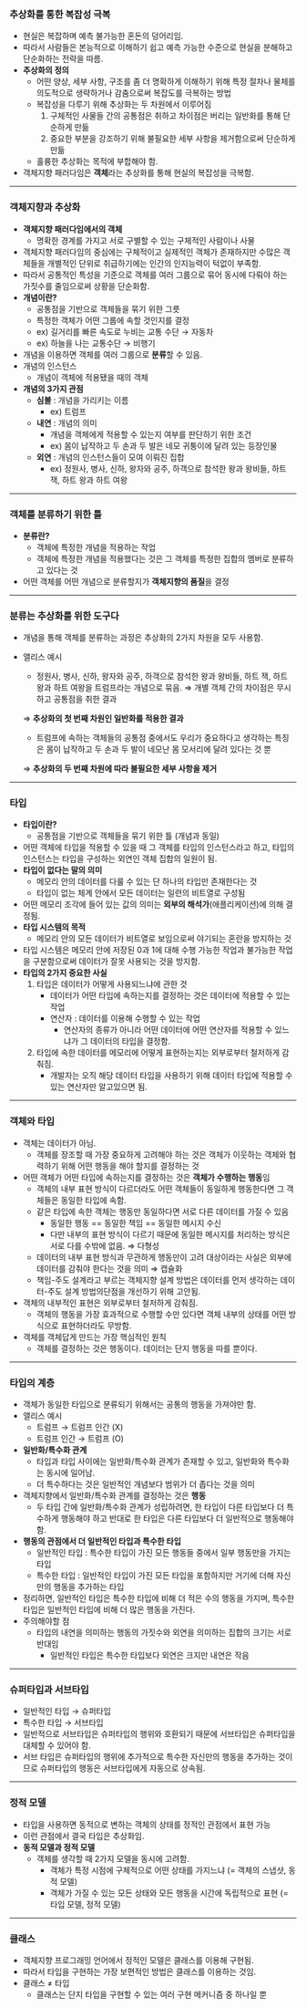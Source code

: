 ### 추상화를 통한 복잡성 극복

- 현실은 복잡하며 예측 불가능한 혼돈의 덩어리임.
- 따라서 사람들은 본능적으로 이해하기 쉽고 예측 가능한 수준으로 현실을 분해하고 단순화하는 전략을 따름.
- **추상화의 정의**
    - 어떤 양상, 세부 사항, 구조를 좀 더 명확하게 이해하기 위해 특정 절차나 물체를 의도적으로 생략하거나 감춤으로써 복잡도를 극복하는 방법
    - 복잡성을 다루기 위해 추상화는 두 차원에서 이루어짐
        1. 구체적인 사물들 간의 공통점은 취하고 차이점은 버리는 일반화를 통해 단순하게 만듦
        2. 중요한 부분을 강조하기 위해 불필요한 세부 사항을 제거함으로써 단순하게 만듦
    - 훌륭한 추상화는 목적에 부합해야 함.
- 객체지향 패러다임은 **객체**라는 추상화를 통해 현실의 복잡성을 극복함.

---

### 객체지향과 추상화

- **객체지향 패러다임에서의 객체**
    - 명확한 경계를 가지고 서로 구별할 수 있는 구체적인 사람이나 사물
- 객체지향 패러다임의 중심에는 구체적이고 실제적인 객체가 존재하지만 수많은 객체들을 개별적인 단위로 취급하기에는 인간의 인지능력이 턱없이 부족함.
- 따라서 공통적인 특성을 기준으로 객체를 여러 그룹으로 묶어 동시에 다뤄야 하는 가짓수를 줄임으로써 상황을 단순화함.
- **개념이란?**
    - 공통점을 기반으로 객체들을 묶기 위한 그릇
    - 특정한 객체가 어떤 그룹에 속할 것인지를 결정
    - ex) 길거리를 빠른 속도로 누비는 교통 수단 → 자동차
    - ex) 하늘을 나는 교통수단 → 비행기
- 개념을 이용하면 객체를 여러 그룹으로 **분류**할 수 있음.
- 개념의 인스턴스
    - 개념이 객체에 적용됐을 때의 객체
- **개념의 3가지 관점**
    - **심볼** : 개념을 가리키는 이름
        - ex) 트럼프
    - **내연** : 개념의 의미
        - 개념을 객체에게 적용할 수 있는지 여부를 판단하기 위한 조건
        - ex) 몸이 납작하고 두 손과 두 발은 네모 귀퉁이에 달려 있는 등장인물
    - **외연** : 개념의 인스턴스들이 모여 이뤄진 집합
        - ex) 정원사, 병사, 신하, 왕자와 공주, 하객으로 참석한 왕과 왕비들, 하트 잭, 하트 왕과 하트 여왕

---

### 객체를 분류하기 위한 틀

- **분류란?**
    - 객체에 특정한 개념을 적용하는 작업
    - 객체에 특정한 개념을 적용했다는 것은 그 객체를 특정한 집합의 멤버로 분류하고 있다는 것
- 어떤 객체를 어떤 개념으로 분류할지가 **객체지향의 품질**을 결정

---

### 분류는 추상화를 위한 도구다

- 개념을 통해 객체를 분류하는 과정은 추상화의 2가지 차원을 모두 사용함.
- 앨리스 예시
    - 정원사, 병사, 신하, 왕자와 공주, 하객으로 참석한 왕과 왕비들, 하트 잭, 하트 왕과 하트 여왕을 트럼프라는 개념으로 묶음. ⇒ 개별 객체 간의 차이점은 무시하고 공통점을 취한 결과
    
    ⇒ **추상화의 첫 번째 차원인 일반화를 적용한 결과**
    
    - 트럼프에 속하는 객체들의 공통점 중에서도 우리가 중요하다고 생각하는 특징은 몸이 납작하고 두 손과 두 발이 네모난 몸 모서리에 달려 있다는 것 뿐
    
    ⇒ **추상화의 두 번째 차원에 따라 불필요한 세부 사항을 제거**

---

### 타입

- **타입이란?**
    - 공통점을 기반으로 객체들을 묶기 위한 틀 (개념과 동일)
- 어떤 객체에 타입을 적용할 수 있을 때 그 객체를 타입의 인스턴스라고 하고, 타입의 인스턴스는 타입을 구성하는 외연인 객체 집합의 일원이 됨.
- **타입이 없다는 말의 의미**
    - 메모리 안의 데이터를 다룰 수 있는 단 하나의 타입만 존재한다는 것
    - 타입이 없는 체계 안에서 모든 데이터는 일련의 비트열로 구성됨
- 어떤 메모리 조각에 들어 있는 값의 의미는 **외부의 해석가**(애플리케이션)에 의해 결정됨.
- **타입 시스템의 목적**
    - 메모리 안의 모든 데이터가 비트열로 보임으로써 야기되는 혼란을 방지하는 것
- 타입 시스템은 메모리 안에 저장된 0과 1에 대해 수행 가능한 작업과 불가능한 작업을 구분함으로써 데이터가 잘못 사용되는 것을 방지함.
- **타입의 2가지 중요한 사실**
    1. 타입은 데이터가 어떻게 사용되느냐에 관한 것
        - 데이터가 어떤 타입에 속하는지를 결정하는 것은 데이터에 적용할 수 있는 작업
        - 연산자 : 데이터를 이용해 수행할 수 있는 작업
            - 연산자의 종류가 아니라 어떤 데이터에 어떤 연산자를 적용할 수 있느냐가 그 데이터의 타입을 결정함.
    2. 타입에 속한 데이터를 메모리에 어떻게 표현하는지는 외부로부터 철저하게 감춰짐.
        - 개발자는 오직 해당 데이터 타입을 사용하기 위해 데이터 타입에 적용할 수 있는 연산자만 알고있으면 됨.

---

### 객체와 타입

- 객체는 데이터가 아님.
    - 객체를 장조할 때 가장 중요하게 고려해야 하는 것은 객체가 이웃하는 객체와 협력하기 위해 어떤 행동을 해야 할지를 결정하는 것
- 어떤 객체가 어떤 타입에 속하는지를 결정하는 것은 **객체가 수행하는 행동**임
    - 객체의 내부 표현 방식이 다르더라도 어떤 객체들이 동일하게 행동한다면 그 객체들은 동일한 타입에 속함.
    - 같은 타입에 속한 객체는 행동만 동일하다면 서로 다른 데이터를 가질 수 있음
        - 동일한 행동 == 동일한 책임 == 동일한 메시지 수신
        - 다만 내부의 표현 방식이 다르기 때문에 동일한 메시지를 처리하는 방식은 서로 다를 수밖에 없음. ⇒ 다형성
    - 데이터의 내부 표현 방식과 무관하게 행동만이 고려 대상이라는 사실은 외부에 데이터를 감춰야 한다는 것을 의미 ⇒ 캡슐화
    - 책임-주도 설계라고 부르는 객체지향 설계 방법은 데이터를 먼저 생각하는 데이터-주도 설계 방법의단점을 개선하기 위해 고안됨.
- 객체의 내부적인 표현은 외부로부터 철저하게 감춰짐.
    - 객체의 행동을 가장 효과적으로 수행할 수만 있다면 객체 내부의 상태를 어떤 방식으로 표현하더라도 무방함.
- 객체를 객체답게 만드는 가장 핵심적인 원칙
    - 객체를 결정하는 것은 행동이다. 데이터는 단지 행동을 따를 뿐이다.

---

### 타입의 계층

- 객체가 동일한 타입으로 분류되기 위해서는 공통의 행동을 가져야만 함.
- 앨리스 예시
    - 트럼프 → 트럼프 인간 (X)
    - 트럼프 인간 → 트럼프 (O)
- **일반화/특수화 관계**
    - 타입과 타입 사이에는 일반화/특수화 관계가 존재할 수 있고, 일반화와 특수화는 동시에 일어남.
    - 더 특수하다는 것은 일반적인 개념보다 범위가 더 좁다는 것을 의미
- 객체지향에서 일반화/특수화 관계를 결정하는 것은 **행동**
    - 두 타입 간에 일반화/특수화 관계가 성립하려면, 한 타입이 다른 타입보다 더 특수하게 행동해야 하고 반대로 한 타입은 다른 타입보다 더 일반적으로 행동해야 함.
- **행동의 관점에서 더 일반적인 타입과 특수한 타입**
    - 일반적인 타입 : 특수한 타입이 가진 모든 행동들 중에서 일부 행동만을 가지는 타입
    - 특수한 타입 : 일반적인 타입이 가진 모든 타입을 포함하지만 거기에 더해 자신만의 행동을 추가하는 타입
- 정리하면, 일반적인 타입은 특수한 타입에 비해 더 적은 수의 행동을 가지며, 특수한 타입은 일반적인 타입에 비해 더 많은 행동을 가진다.
- 주의해야할 점
    - 타입의 내연을 의미하는 행동의 가짓수와 외연을 의미하는 집합의 크기는 서로 반대임
        - 일반적인 타입은 특수한 타입보다 외연은 크지만 내연은 작음

---

### 슈퍼타입과 서브타입

- 일반적인 타입 → 슈퍼타입
- 특수한 타입 → 서브타입
- 일반적으로 서브타입은 슈퍼타입의 행위와 호환되기 때문에 서브타입은 슈퍼타입을 대체할 수 있어야 함.
- 서브 타입은 슈퍼타입의 행위에 추가적으로 특수한 자신만의 행동을 추가하는 것이므로 슈퍼타입의 행동은 서브타입에게 자동으로 상속됨.

---

### 정적 모델

- 타입을 사용하면 동적으로 변하는 객체의 상태를 정적인 관점에서 표현 가능
- 이런 관점에서 결국 타입은 추상화임.
- **동적 모델과 정적 모델**
    - 객체를 생각할 때 2가지 모델을 동시에 고려함.
        - 객체가 특정 시점에 구체적으로 어떤 상태를 가지느냐 (= 객체의 스냅샷, 동적 모델)
        - 객체가 가질 수 있는 모든 상태와 모든 행동을 시간에 독립적으로 표현 (= 타입 모델, 정적 모델)

---

### 클래스

- 객체지향 프로그래밍 언어에서 정적인 모델은 클래스를 이용해 구현됨.
- 따라서 타입을 구현하는 가장 보편적인 방법은 클래스를 이용하는 것임.
- 클래스 ≠ 타입
    - 클래스는 단지 타입을 구현할 수 있는 여러 구현 메커니즘 중 하나일 뿐
